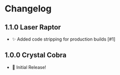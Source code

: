 # Changelog

## 1.1.0 Laser Raptor

- ✨ Added code stripping for production builds [#1]

## 1.0.0 Crystal Cobra

- 🎉 Initial Release!